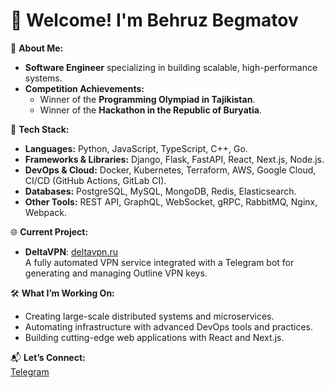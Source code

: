 # 🚀 Welcome! I'm Behruz Begmatov

🌟 **About Me:**
- **Software Engineer** specializing in building scalable, high-performance systems.
- **Competition Achievements:**  
  - Winner of the **Programming Olympiad in Tajikistan**.  
  - Winner of the **Hackathon in the Republic of Buryatia**.  

🔧 **Tech Stack:**
- **Languages:** Python, JavaScript, TypeScript, C++, Go.  
- **Frameworks & Libraries:** Django, Flask, FastAPI, React, Next.js, Node.js.  
- **DevOps & Cloud:** Docker, Kubernetes, Terraform, AWS, Google Cloud, CI/CD (GitHub Actions, GitLab CI).  
- **Databases:** PostgreSQL, MySQL, MongoDB, Redis, Elasticsearch.  
- **Other Tools:** REST API, GraphQL, WebSocket, gRPC, RabbitMQ, Nginx, Webpack.  

🌐 **Current Project:**
- **DeltaVPN**: [deltavpn.ru](https://deltavpn.ru)  
  A fully automated VPN service integrated with a Telegram bot for generating and managing Outline VPN keys.

🛠️ **What I’m Working On:**
- Creating large-scale distributed systems and microservices.  
- Automating infrastructure with advanced DevOps tools and practices.  
- Building cutting-edge web applications with React and Next.js.  

📬 **Let’s Connect:**  
[Telegram](https://t.me/behruzbegmatov)  
